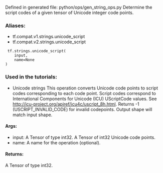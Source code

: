 Defined in generated file: python/ops/gen_string_ops.py
Determine the script codes of a given tensor of Unicode integer code points.
### Aliases:
- tf.compat.v1.strings.unicode_script
- tf.compat.v2.strings.unicode_script

```
 tf.strings.unicode_script(
    input,
    name=None
)
```
### Used in the tutorials:
- Unicode strings
This operation converts Unicode code points to script codes corresponding to each code point. Script codes correspond to International Components for Unicode (ICU) UScriptCode values. See http://icu-project.org/apiref/icu4c/uscript_8h.html. Returns -1 (USCRIPT_INVALID_CODE) for invalid codepoints. Output shape will match input shape.
#### Args:
- input: A Tensor of type int32. A Tensor of int32 Unicode code points.
- name: A name for the operation (optional).
#### Returns:
A Tensor of type int32.
